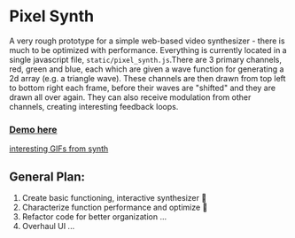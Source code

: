 # Pixel Synth
A very rough prototype for a simple web-based video synthesizer - there is much to be optimized with performance. Everything is currently located in a single javascript file, `static/pixel_synth.js`.There are 3 primary channels, red, green and blue, each which are given a wave function for generating a 2d array (e.g. a triangle wave). These channels are then drawn from top left to bottom right each frame, before their waves are "shifted" and they are drawn all over again. They can also receive modulation from other channels, creating interesting feedback loops.

### [Demo here](http://pix-synth.herokuapp.com)
[interesting GIFs from synth](https://twitter.com/macint0shpie/status/1005293877761335296)

## General Plan:
1. Create basic functioning, interactive synthesizer :rocket:
2. Characterize function performance and optimize :construction:
3. Refactor code for better organization ...
4. Overhaul UI ...
